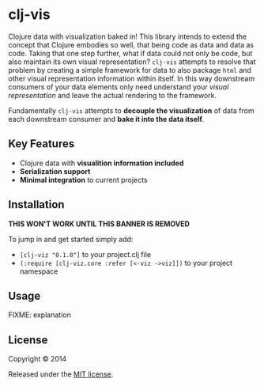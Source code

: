 # clj-vis

Clojure data with visualization baked in! This library intends to extend the concept that Clojure embodies so well, that being code as data and data as code. Taking that one step further, what if data could not only be code, but also maintain its own visual representation? `clj-vis` attempts to resolve that problem by creating a simple framework for data to also package `html` and other visual representation information within itself. In this way downstream consumers of your data elements only need understand your *visual representation* and leave the actual rendering to the framework.

Fundamentally `clj-vis` attempts to **decouple the visualization** of data from each downstream consumer and **bake it into the data itself**.

## Key Features

* Clojure data with **visualition information included**
* **Serialization support**
* **Minimal integration** to current projects

## Installation

**THIS WON'T WORK UNTIL THIS BANNER IS REMOVED**

To jump in and get started simply add:

* `[clj-viz "0.1.0"]` to your project.clj file
* `(:require [clj-viz.core :refer [<-viz ->viz]])` to your project namespace

## Usage

FIXME: explanation

## License

Copyright © 2014

Released under the [MIT license](http://opensource.org/licenses/MIT).
